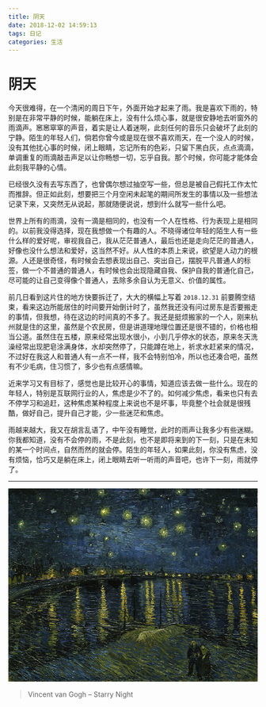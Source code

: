 ```yaml
---
title: 阴天
date: 2018-12-02 14:59:13
tags: 日记
categories: 生活
---
```


# 阴天

今天很难得，在一个清闲的周日下午，外面开始才起来了雨。我是喜欢下雨的，特别是在非常平静的时候，能躺在床上，没有什么烦心事，就是很安静地去听窗外的雨滴声。窸窸窣窣的声音，着实是让人着迷啊，此刻任何的音乐只会破坏了此刻的宁静。陌生的年轻人们，倘若你曾今或是现在很不喜欢雨天，在一个没人的时候，没有其他扰心事的时候，闭上眼睛，忘记所有的色彩，只留下黑白灰，点点滴滴，单调重复的雨滴敲击声足以让你畅想一切，忘乎自我。那个时候，你可能才能体会此刻我平静的心情。

已经很久没有去写东西了，也曾偶尔想过抽空写一些，但总是被自己假托工作太忙而推辞。但正如此刻，想要把三个月空闲未起笔的期间所发生的事情以及一些想法记录下来，又突然无从说起，那就随便说说，想到什么就写一些什么吧。

世界上所有的雨滴，没有一滴是相同的，也没有一个人在性格、行为表现上是相同的。以前我没得选择，现在我想做一个有趣的人。不晓得诸位年轻的陌生人有一些什么样的爱好呢，审视我自己，我从茫茫普通人，最后也还是走向茫茫的普通人，好像也没什么想法和爱好，这当然不好。从人性的本质上来说，欲望是人动力的根源。人还是很奇怪，有时候会去想表现出自己、突出自己，摆脱平凡普通人的标签，做一个不普通的普通人，有时候也会出现隐藏自我、保护自我的普通化自己，尽可能的让自己变得像个普通人，去除多余自认为无意义、价值的属性。

前几日看到这片住的地方快要拆迁了，大大的横幅上写着 `2018.12.31` 前要腾空结束，看来这边所能居住的时间要开始倒计时了，虽然我还没有问过房东是否要搬走的事情，但我想，待在这边的时间真的不多了。我还是挺烦搬家的一个人，刚来杭州就是住的这里，虽然是个农民房，但是讲道理地理位置还是很不错的，价格也相当公道。虽然住在五楼，原来经常出现水很小，小到几乎停水的状态，原来冬天洗澡经常出现肥皂涂满身体，水却突然停了，只能蹲在地上，祈求水赶紧来的情况，不过好在我这人和普通人有一点不一样，我不会特别怕冷，所以也还凑合吧，虽然有不少毛病，住习惯了，多少也有点感情嘛。

近来学习又有目标了，感觉也是比较开心的事情，知道应该去做一些什么。现在的年轻人，特别是互联网行业的人，焦虑是少不了的。如何减少焦虑，看来也只有去不停学习和追赶，这种焦虑某种程度上来说也不是坏事，毕竟整个社会就是很残酷，做好自己，提升自己才能，少一些迷茫和焦虑。

雨越来越大，我又在胡言乱语了，中午没有睡觉，此时的雨声让我多少有些迷糊。你我都知道，没有不会停的雨，不是此刻，也不是即将来到的下一刻，只是在未知的某一个时间点，自然而然的就会停。陌生的年轻人，如果此刻，你没有焦虑，没有烦恼，恰巧又是躺在床上，闭上眼睛去听一听雨的声音吧，也许下一刻，雨就停了。

---

![Starry Night](阴天/470746091.jpg)

> Vincent van Gogh – Starry Night
